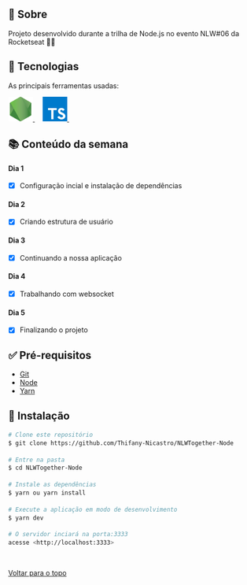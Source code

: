 ## :dart: Sobre ##

Projeto desenvolvido durante a trilha de Node.js no evento NLW#06 da Rocketseat 🚀💜

## :rocket: Tecnologias ##

As principais ferramentas usadas:

<a href="https://nodejs.org/en/">
  <img width="50" title="Nodejs" alt="Typescript" src="https://raw.githubusercontent.com/github/explore/80688e429a7d4ef2fca1e82350fe8e3517d3494d/topics/nodejs/nodejs.png">
</a> &#xa0; &#xa0;

<a href="https://www.typescriptlang.org">
  <img width="50" title="Typescript" alt="Typescript" src="https://raw.githubusercontent.com/github/explore/80688e429a7d4ef2fca1e82350fe8e3517d3494d/topics/typescript/typescript.png">
</a> &#xa0; &#xa0;

## 📚 Conteúdo da semana

#### Dia 1

- [x] Configuração incial e instalação de dependências

#### Dia 2

- [x] Criando estrutura de usuário

#### Dia 3

- [x] Continuando a nossa aplicação

#### Dia 4

- [x] Trabalhando com websocket

#### Dia 5

- [x] Finalizando o projeto

## :white_check_mark: Pré-requisitos ##

- [Git](https://git-scm.com)
- [Node](https://nodejs.org/en/)
- [Yarn](https://yarnpkg.com/)

## :checkered_flag: Instalação ##

```bash
# Clone este repositório
$ git clone https://github.com/Thifany-Nicastro/NLWTogether-Node

# Entre na pasta
$ cd NLWTogether-Node

# Instale as dependências
$ yarn ou yarn install

# Execute a aplicação em modo de desenvolvimento
$ yarn dev

# O servidor inciará na porta:3333
acesse <http://localhost:3333>
```

&#xa0;

<a href="#top">Voltar para o topo</a>
